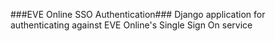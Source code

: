 ###EVE Online SSO Authentication###
Django application for authenticating against EVE Online's Single Sign On service
